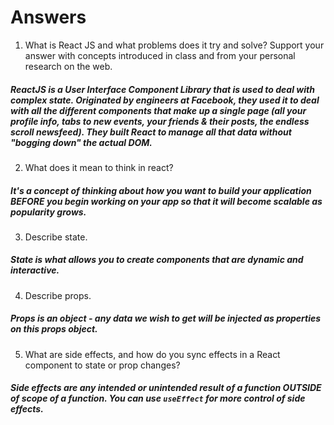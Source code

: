 # Answers

1. What is React JS and what problems does it try and solve? Support your answer with concepts introduced in class and from your personal research on the web.

##### ReactJS is a User Interface Component Library that is used to deal with complex state. Originated by engineers at Facebook, they used it to deal with all the different components that make up a single page (all your profile info, tabs to new events, your friends & their posts, the endless scroll newsfeed). They built React to manage all that data without "bogging down" the actual DOM.

2. What does it mean to think in react?

##### It's a concept of thinking about how you want to build your application BEFORE you begin working on your app so that it will become scalable as popularity grows. 

3. Describe state.

##### State is what allows you to create components that are dynamic and interactive. 

4. Describe props.

##### Props is an object - any data we wish to get will be injected as properties on this props object.

5. What are side effects, and how do you sync effects in a React component to state or prop changes?

##### Side effects are any intended or unintended result of a function OUTSIDE of scope of a function. You can use `useEffect` for more control of side effects. 

